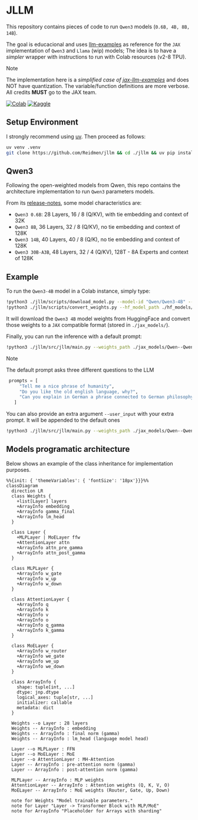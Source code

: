 # JLLM
This repository contains pieces of code to run `Qwen3` models (`0.6B, 4B, 8B, 14B`). 

The goal is educacional and uses [llm-examples](https://github.com/jax-ml/jax-llm-examples/tree/main) as reference for the `JAX` implementation of `Qwen3` and `Llama` (wip) models; The idea is to have a *simpler* wrapper with instructions to run with Colab resources (v2-8 TPU).

> [!NOTE] 
> The implementation here is a *simplified case of [jax-llm-examples](https://github.com/jax-ml/jax-llm-examples/tree/main)* and does NOT have quantization. The variable/function definitions are more verbose.
> All credits **MUST** go to the JAX team.

[![Colab](https://colab.research.google.com/assets/colab-badge.svg)](https://colab.research.google.com/drive/1NLGltk6abV0OnQ60H2uPmFwYoBfvHqij?usp=sharing)
[![Kaggle](https://kaggle.com/static/images/open-in-kaggle.svg)](https://www.kaggle.com/code/reidmen/jllm-testing-8b)

## Setup Environment

I strongly recommend using [uv](https://github.com/astral-sh/uv). Then proceed as follows:

```bash
uv venv .venv 
git clone https://github.com/Reidmen/jllm && cd ./jllm && uv pip install . 
```

## Qwen3

Following the open-weighted models from Qwen, this repo contains the architecture 
implementation to run `Qwen3` parameters models.

From its [release-notes](https://qwenlm.github.io/blog/qwen3/), some model characteristics are:

* `Qwen3 0.6B`: 28 Layers, 16 / 8 (Q/KV), with tie embedding and context of 32K
* `Qwen3 8B`, 36 Layers, 32 / 8 (Q/KV), no tie embedding and context of 128K 
* `Qwen3 14B`, 40 Layers, 40 / 8 (Q/K), no tie embedding and context of 128K
* `Qwen3 30B-A3B`, 48 Layers, 32 / 4 (Q/KV), 128T - 8A Experts and context of 128K 


## Example

To run the `Qwen3-4B` model in a Colab instance, simply type:
```bash
!python3 ./jllm/scripts/download_model.py --model-id "Qwen/Qwen3-4B" --dest-path ./hf_models/ 
!python3 ./jllm/scripts/convert_weights.py --hf_model_path ./hf_models/Qwen--Qwen3-4B --jax_model_path ./jax_models/Qwen--Qwen3-4B
```

It will download the `Qwen3 4B` model weights from HuggingFace and convert those weights to a `JAX` compatible format (stored in `./jax_models/`).

Finally, you can run the inference with a default prompt:

```bash
!python3 ./jllm/src/jllm/main.py --weights_path ./jax_models/Qwen--Qwen3-14B
```

> [!NOTE]
> The default prompt asks three different questions to the LLM
> ```python
>  prompts = [
>      "Tell me a nice phrase of humanity",
>      "Do you like the old english language, why?",
>      "Can you explain in German a phrase connected to German philosophy?",
>    ]
> ```

You can also provide an extra argument `--user_input` with your extra prompt.
It will be appended to the default ones

```bash
!python3 ./jllm/src/jllm/main.py --weights_path ./jax_models/Qwen--Qwen3-14B --user_input "Can you write a simple poem of the Spanish heritage in South America?"
```

## Models programatic architecture

Below shows an example of the class inheritance for implementation purposes. 

```mermaid
%%{init: { 'themeVariables': { 'fontSize': '18px'}}}%%
classDiagram
  direction LR
  class Weights {
    +list[Layer] layers
    +ArrayInfo embedding
    +ArrayInfo gamma_final
    +ArrayInfo lm_head
  }

  class Layer {
    +MLPLayer | MoELayer ffw
    +AttentionLayer attn
    +ArrayInfo attn_pre_gamma
    +ArrayInfo attn_post_gamma
  }

  class MLPLayer {
    +ArrayInfo w_gate
    +ArrayInfo w_up
    +ArrayInfo w_down
  }

  class AttentionLayer {
    +ArrayInfo q
    +ArrayInfo k
    +ArrayInfo v
    +ArrayInfo o
    +ArrayInfo q_gamma
    +ArrayInfo k_gamma
  }

  class MoELayer {
    +ArrayInfo w_router
    +ArrayInfo we_gate
    +ArrayInfo we_up
    +ArrayInfo we_down
  }

  class ArrayInfo {
    shape: tuple[int, ...]
    dtype: jnp.dtype
    logical_axes: tuple[str, ...]
    initializer: callable
    metadata: dict
  }

  Weights --o Layer : 28 layers
  Weights -- ArrayInfo : embedding
  Weights -- ArrayInfo : final norm (gamma)
  Weights -- ArrayInfo : lm_head (language model head)

  Layer --o MLPLayer : FFN
  Layer --o MoELayer : MoE
  Layer --o AttentionLayer : MH-Attention
  Layer -- ArrayInfo : pre-attention norm (gamma)
  Layer -- ArrayInfo : post-attention norm (gamma)

  MLPLayer -- ArrayInfo : MLP weights
  AttentionLayer -- ArrayInfo : Attention weights (Q, K, V, O)
  MoELayer -- ArrayInfo : MoE weights (Router, Gate, Up, Down)

  note for Weights "Model trainable parameters."
  note for Layer "Layer -> Transformer Block with MLP/MoE"
  note for ArrayInfo "Placeholder for Arrays with sharding"
```